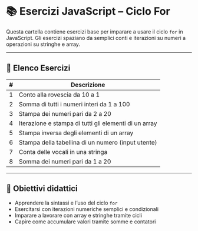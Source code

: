 # 📚 Esercizi JavaScript – Ciclo For

Questa cartella contiene esercizi base per imparare a usare il ciclo `for` in JavaScript. Gli esercizi spaziano da semplici conti e iterazioni su numeri a operazioni su stringhe e array.

---

## 📝 Elenco Esercizi

| # | Descrizione                                           |
| - | ----------------------------------------------------- |
| 1 | Conto alla rovescia da 10 a 1                         |
| 2 | Somma di tutti i numeri interi da 1 a 100             |
| 3 | Stampa dei numeri pari da 2 a 20                      |
| 4 | Iterazione e stampa di tutti gli elementi di un array |
| 5 | Stampa inversa degli elementi di un array             |
| 6 | Stampa della tabellina di un numero (input utente)    |
| 7 | Conta delle vocali in una stringa                     |
| 8 | Somma dei numeri pari da 1 a 20                       |

---

## 🎯 Obiettivi didattici

* Apprendere la sintassi e l’uso del ciclo `for`
* Esercitarsi con iterazioni numeriche semplici e condizionali
* Imparare a lavorare con array e stringhe tramite cicli
* Capire come accumulare valori tramite somme e contatori